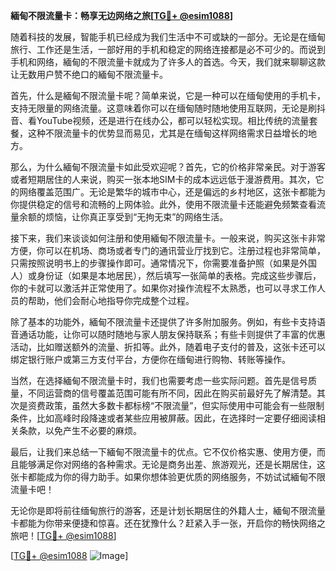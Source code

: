 **緬甸不限流量卡：畅享无边网络之旅[[TG💪+ @esim1088](https://t.me/s/esim1088)]**

随着科技的发展，智能手机已经成为我们生活中不可或缺的一部分。无论是在缅甸旅行、工作还是生活，一部好用的手机和稳定的网络连接都是必不可少的。而说到手机和网络，緬甸的不限流量卡就成为了许多人的首选。今天，我们就来聊聊这款让无数用户赞不绝口的緬甸不限流量卡。

首先，什么是緬甸不限流量卡呢？简单来说，它是一种可以在缅甸使用的手机卡，支持无限量的网络流量。这意味着你可以在缅甸随时随地使用互联网，无论是刷抖音、看YouTube视频，还是进行在线办公，都可以轻松实现。相比传统的流量套餐，这种不限流量卡的优势显而易见，尤其是在缅甸这样网络需求日益增长的地方。

那么，为什么緬甸不限流量卡如此受欢迎呢？首先，它的价格非常亲民。对于游客或者短期居住的人来说，购买一张本地SIM卡的成本远远低于漫游费用。其次，它的网络覆盖范围广。无论是繁华的城市中心，还是偏远的乡村地区，这张卡都能为你提供稳定的信号和流畅的上网体验。此外，使用不限流量卡还能避免频繁查看流量余额的烦恼，让你真正享受到“无拘无束”的网络生活。

接下来，我们来谈谈如何注册和使用緬甸不限流量卡。一般来说，购买这张卡非常方便，你可以在机场、商场或者专门的通讯营业厅找到它。注册过程也非常简单，只需按照说明书上的步骤操作即可。通常情况下，你需要准备护照（如果是外国人）或身份证（如果是本地居民），然后填写一张简单的表格。完成这些步骤后，你的卡就可以激活并正常使用了。如果你对操作流程不太熟悉，也可以寻求工作人员的帮助，他们会耐心地指导你完成整个过程。

除了基本的功能外，緬甸不限流量卡还提供了许多附加服务。例如，有些卡支持语音通话功能，让你可以随时随地与家人朋友保持联系；有些卡则提供了丰富的优惠活动，比如赠送额外的流量、折扣等。此外，随着电子支付的普及，这张卡还可以绑定银行账户或第三方支付平台，方便你在缅甸进行购物、转账等操作。

当然，在选择緬甸不限流量卡时，我们也需要考虑一些实际问题。首先是信号质量，不同运营商的信号覆盖范围可能有所不同，因此在购买前最好先了解清楚。其次是资费政策，虽然大多数卡都标榜“不限流量”，但实际使用中可能会有一些限制条件，比如高峰时段降速或者某些应用被屏蔽。因此，在选择时一定要仔细阅读相关条款，以免产生不必要的麻烦。

最后，让我们来总结一下緬甸不限流量卡的优点。它不仅价格实惠、使用方便，而且能够满足你对网络的各种需求。无论是商务出差、旅游观光，还是长期居住，这张卡都能成为你的得力助手。如果你想体验更优质的网络服务，不妨试试緬甸不限流量卡吧！

无论你是即将前往缅甸旅行的游客，还是计划长期居住的外籍人士，緬甸不限流量卡都能为你带来便捷和惊喜。还在犹豫什么？赶紧入手一张，开启你的畅快网络之旅吧！[[TG💪+ @esim1088](https://t.me/s/esim1088)]

[[TG💪+ @esim1088](https://t.me/s/esim1088) ![Image](https://i.postimg.cc/4NQfJmqS/Snipaste-2025-05-13-00-14-12.png)]